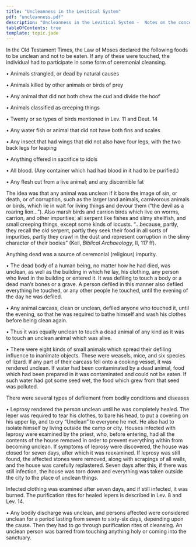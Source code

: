```yaml
---
title: "Uncleanness in the Levitical System"
pdf: "uncleanness.pdf"
description: "Uncleanness in the Levitical System -  Notes on the concept of ceremonial uncleanness in the Old Testament Jewish system."
tableOfContents: true
template: topic.jade
---
```


In the Old Testament Times, the Law of Moses declared the following
foods to be unclean and not to be eaten. If any of these were touched,
the individual had to participate in some form of ceremonial cleansing.

• Animals strangled, or dead by natural causes

• Animals killed by other animals or birds of prey

• Any animal that did not both chew the cud and divide the hoof

• Animals classified as creeping things

• Twenty or so types of birds mentioned in Lev. 11 and Deut. 14

• Any water fish or animal that did not have both fins and scales

• Any insect that had wings that did not also have four legs, with the
two back legs for leaping

• Anything offered in sacrifice to idols

• All blood. (Any container which had had blood in it had to be
purified.)

• Any flesh cut from a live animal; and any discernible fat

The idea was that any animal was unclean if it bore the image of sin, or
death, or of corruption, such as the larger land animals, carnivorous
animals or birds, which lie in wait for living things and devour them
(“the devil as a roaring lion…”). Also marsh birds and carrion birds
which live on worms, carrion, and other impurities; all serpent like
fishes and slimy shellfish, and small creeping things, except some kinds
of locusts. “…because, partly, they recall the old serpent, partly they
seek their food in all sorts of impurities, partly they crawl in the
dust and represent corruption in the slimy character of their bodies”
(Keil, *Biblical Archaeology*, II, 117 ff).

Anything dead was a source of ceremonial (religious) impurity.

• The dead body of a human being, no matter how he had died, was
unclean, as well as the building in which he lay, his clothing, any
person who lived in the building or entered it. It was defiling to touch
a body or a dead man’s bones or a grave. A person defiled in this manner
also defiled everything he touched, or any other people he touched,
until the evening of the day he was defiled.

• Any animal carcass, clean or unclean, defiled anyone who touched it,
until the evening, so that he was required to bathe himself and wash his
clothes before being clean again.

• Thus it was equally unclean to touch a dead animal of any kind as it
was to touch an unclean animal which was alive.

• There were eight kinds of small animals which spread their defiling
influence to inanimate objects. These were weasels, mice, and six
species of lizard. If any part of their carcass fell onto a cooking
vessel, it was rendered unclean. If water had been contaminated by a
dead animal, food which had been prepared in it was contaminated and
could not be eaten. If such water had got some seed wet, the food which
grew from that seed was polluted.

There were several types of defilement from bodily conditions and
diseases

• Leprosy rendered the person unclean until he was completely healed.
The leper was required to tear his clothes, to bare his head, to put a
covering on his upper lip, and to cry “Unclean” to everyone he met. He
also had to isolate himself by living outside the camp or city. Houses
infected with leprosy were examined by the priest, who, before entering,
had all the contents of the house removed in order to prevent everything
within from becoming unclean. If symptoms of leprosy were discovered,
the house was closed for seven days, after which it was reexamined. If
leprosy was still found, the affected stones were removed, along with
scrapings of all walls, and the house was carefully replastered. Seven
days after this, if there was still infection, the house was torn down
and everything was taken outside the city to the place of unclean
things.

Infected clothing was examined after seven days, and if still infected,
it was burned. The purification rites for healed lepers is described in
Lev. 8 and Lev. 14.

• Any bodily discharge was unclean, and persons affected were considered
unclean for a period lasting from seven to sixty-six days, depending
upon the cause. Then they had to go through purification rites of
cleansing. An unclean person was barred from touching anything holy or
coming into the sanctuary.

